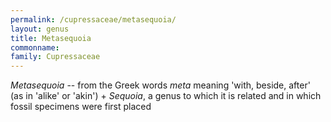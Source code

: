 ```yaml
---
permalink: /cupressaceae/metasequoia/
layout: genus
title: Metasequoia
commonname:
family: Cupressaceae
---
```


*Metasequoia* -- from the Greek words *meta* meaning 'with, beside, after' (as in 'alike' or 'akin') + *Sequoia*, a genus to which it is related and in which fossil specimens were first placed
